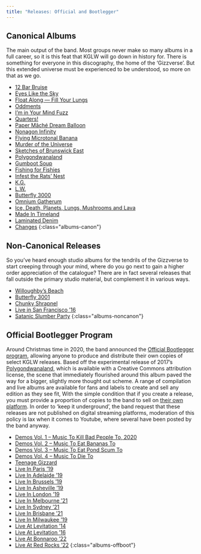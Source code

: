 ```yaml
---
title: "Releases: Official and Bootlegger"
---
```


## Canonical Albums

The main output of the band. Most groups never make so many albums in a full career, so it is this feat that KGLW will go down in history for. There is something for everyone in this discography, the home of the ‘Gizzverse’. But this extended universe must be experienced to be understood, so more on that as we go.

*   [12 Bar Bruise](../releases/12-bar-bruise)
*   [Eyes Like the Sky](../releases/eyes-like-the-sky)
*   [Float Along — Fill Your Lungs](../releases/float-along-fill-your-lungs)
*   [Oddments](../releases/oddments)
*   [I’m in Your Mind Fuzz](../releases/im-in-your-mind-fuzz)
*   [Quarters!](../releases/quarters)
*   [Paper Mâché Dream Balloon](../releases/paper-mache-dream-balloon)
*   [Nonagon Infinity](../releases/nonagon-infinity)
*   [Flying Microtonal Banana](../releases/flying-microtonal-banana)
*   [Murder of the Universe](../releases/murder-of-the-universe)
*   [Sketches of Brunswick East](../releases/sketches-of-brunswick-east)
*   [Polygondwanaland](../releases/polygondwanaland)
*   [Gumboot Soup](../releases/gumboot-soup)
*   [Fishing for Fishies](../releases/fishing-for-fishies)
*   [Infest the Rats’ Nest](../releases/infest-the-rats-nest)
*   [K.G.](../releases/kg)
*   [L.W.](../releases/lw)
*   [Butterfly 3000](../releases/butterfly-3000)
*   [Omnium Gatherum](../releases/omnium-gatherum)
*   [Ice, Death, Planets, Lungs, Mushrooms and Lava](../releases/ice-death-planets-lungs-mushrooms-and-lava)
*   [Made In Timeland](../releases/made-in-timeland)
*   [Laminated Denim](../releases/laminated-denim)
*   [Changes](../releases/changes)
{:class="albums-canon"}

## Non-Canonical Releases

So you’ve heard enough studio albums for the tendrils of the Gizzverse to start creeping through your mind, where do you go next to gain a higher order appreciation of the catalogue? There are in fact several releases that fall outside the primary studio material, but complement it in various ways.

*   [Willoughby’s Beach](../releases/willoughbys-beach)
*   [Butterfly 3001](../releases/butterfly-3001)
*   [Chunky Shrapnel](../releases/chunky-shrapnel)
*   [Live in San Francisco ’16](../releases/live-in-san-francisco-2016)
*   [Satanic Slumber Party](../releases/satanic-slumber-party)
{:class="albums-noncanon"}

## Official Bootlegger Program

Around Christmas time in 2020, the band announced the [Official Bootlegger program](https://kinggizzardandthelizardwizard.com/bootlegger), allowing anyone to produce and distribute their own copies of select KGLW releases. Based off the experimental release of 2017’s [Polygondwanaland](../releases/polygondwanaland), which is available with a Creative Commons attribution license, the scene that immediately flourished around this album paved the way for a bigger, slightly more thought out scheme.
A range of compilation and live albums are available for fans and labels to create and sell any edition as they see fit, With the simple condition that if you create a release, you must provide a proportion of copies to the band to sell on [their own platform](https://gizzverse.com/). In order to ‘keep it underground’, the band request that these releases are not published on digital streaming platforms, moderation of this policy is lax when it comes to Youtube, where several have been posted by the band anyway.

*   [Demos Vol. 1 – Music To Kill Bad People To, 2020](../releases/demos-vol-1-music-to-kill-bad-people-to)
*   [Demos Vol. 2 – Music To Eat Bananas To](../releases/demos-vol-2-music-to-eat-bananas-to)
*   [Demos Vol. 3 – Music To Eat Pond Scum To](../releases/demos-vol-3-music-to-eat-pond-scum-to)
*   [Demos Vol. 4 – Music To Die To](../releases/demos-vol-4-music-to-die-to)
*   [Teenage Gizzard](../releases/teenage-gizzard)
*   [Live In Paris ’19](../releases/live-in-paris-2019)
*   [Live In Adelaide ’19](../releases/live-in-adelaide-2019)
*   [Live In Brussels ’19](../releases/live-in-brussels-2019)
*   [Live In Asheville ’19](../releases/live-in-asheville-2019)
*   [Live In London ’19](../releases/live-in-london-2019)
*   [Live In Melbourne ’21](../releases/live-in-melbourne-2021)
*   [Live In Sydney ’21](../releases/live-in-sydney-2021)
*   [Live In Brisbane ’21](../releases/live-in-brisbane-2021)
*   [Live In Milwaukee ’19](../releases/live-in-milwaukee-2019)
*   [Live At Levitation ’14](../releases/live-at-levitation-2014)
*   [Live At Levitation ’16](../releases/live-at-levitation-2016)
*   [Live At Bonnaroo ’22](../releases/live-at-bonnaroo-2022)
*   [Live At Red Rocks ’22](../releases/live-at-red-rocks-22)
{:class="albums-offboot"}
